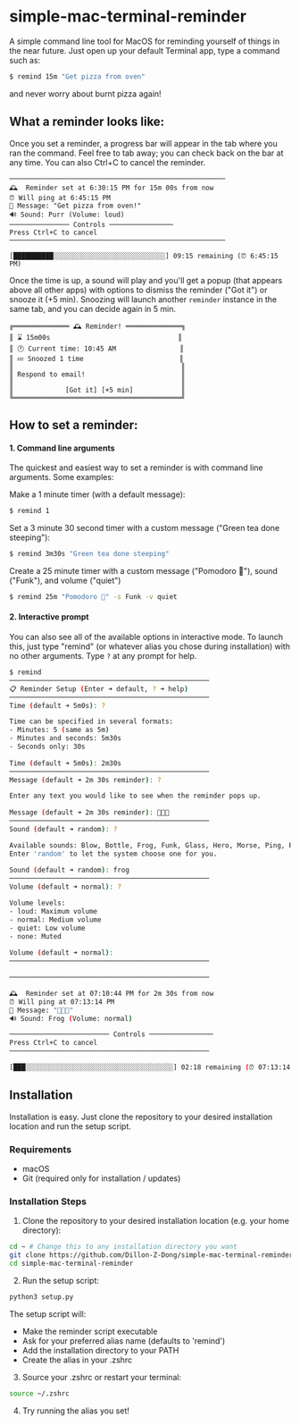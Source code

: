 # simple-mac-terminal-reminder

A simple command line tool for MacOS for reminding yourself of things in the near future. Just open up your default Terminal app, type a command such as:

```bash
$ remind 15m "Get pizza from oven" 
```

and never worry about burnt pizza again!

## What a reminder looks like:

Once you set a reminder, a progress bar will appear in the tab where you ran the command. Feel free to tab away; you can check back on the bar at any time. You can also Ctrl+C to cancel the reminder.

```
──────────────────────────────────────────────────────
🕰️  Reminder set at 6:30:15 PM for 15m 00s from now
⏰ Will ping at 6:45:15 PM
💬 Message: "Get pizza from oven!"
🔊 Sound: Purr (Volume: loud)
─────────────── Controls ────────────────
Press Ctrl+C to cancel
──────────────────────────────────────────────────────

[██████████░░░░░░░░░░░░░░░░░░░░░░░░░░░░] 09:15 remaining (⏰ 6:45:15 PM)
```

Once the time is up, a sound will play and you'll get a popup (that appears above all other apps) with options to dismiss the reminder ("Got it") or snooze it (+5 min). Snoozing will launch another ```reminder``` instance in the same tab, and you can decide again in 5 min.

```
╔══════════════ 🕰️ Reminder! ══════════════╗
║ ⌛️ 15m00s                                ║
║ 🕐 Current time: 10:45 AM                ║
║ 💤 Snoozed 1 time                        ║
║                                          ║
║ Respond to email!                        ║
║                                          ║
║             [Got it] [+5 min]            ║
╚══════════════════════════════════════════╝
```

## How to set a reminder:

#### 1. Command line arguments

The quickest and easiest way to set a reminder is with command line arguments. Some examples:

Make a 1 minute timer (with a default message):
```bash
$ remind 1
```

Set a 3 minute 30 second timer with a custom message ("Green tea done steeping"):
```bash
$ remind 3m30s "Green tea done steeping"
```

Create a 25 minute timer with a custom message ("Pomodoro 🍅"), sound ("Funk"), and volume ("quiet")
```bash
$ remind 25m "Pomodoro 🍅" -s Funk -v quiet 
```

#### 2. Interactive prompt

You can also see all of the available options in interactive mode. To launch this, just type "remind" (or whatever alias you chose during installation) with no other arguments. Type `?` at any prompt for help.

```bash
$ remind
──────────────────────────────────────────────────
📋 Reminder Setup (Enter ➜ default, ? ➜ help)
──────────────────────────────────────────────────
Time (default ➜ 5m0s): ?

Time can be specified in several formats:
- Minutes: 5 (same as 5m)
- Minutes and seconds: 5m30s
- Seconds only: 30s
        
Time (default ➜ 5m0s): 2m30s
──────────────────────────────────────────────────
Message (default ➜ 2m 30s reminder): ?

Enter any text you would like to see when the reminder pops up.
        
Message (default ➜ 2m 30s reminder): 🐰🐰🐰
──────────────────────────────────────────────────
Sound (default ➜ random): ?

Available sounds: Blow, Bottle, Frog, Funk, Glass, Hero, Morse, Ping, Pop, Purr, Sosumi, Submarine, Tink
Enter 'random' to let the system choose one for you.
        
Sound (default ➜ random): frog
──────────────────────────────────────────────────
Volume (default ➜ normal): ?

Volume levels:
- loud: Maximum volume
- normal: Medium volume
- quiet: Low volume
- none: Muted
        
Volume (default ➜ normal):       
──────────────────────────────────────────────────

──────────────────────────────────────────────────

🕰️  Reminder set at 07:10:44 PM for 2m 30s from now
⏰ Will ping at 07:13:14 PM
💬 Message: "🐰🐰🐰"
🔊 Sound: Frog (Volume: normal)

───────────────────────── Controls ────────────────
Press Ctrl+C to cancel
──────────────────────────────────────────────────

[███░░░░░░░░░░░░░░░░░░░░░░░░░░░░░░░░░░░░░] 02:18 remaining (⏰ 07:13:14 PM)
```


## Installation

Installation is easy. Just clone the repository to your desired installation location and run the setup script.

### Requirements

- macOS 
- Git (required only for installation / updates)

### Installation Steps

1. Clone the repository to your desired installation location (e.g. your home directory):
```bash
cd ~ # Change this to any installation directory you want
git clone https://github.com/Dillon-Z-Dong/simple-mac-terminal-reminder.git
cd simple-mac-terminal-reminder
```

2. Run the setup script:
```bash
python3 setup.py
```
The setup script will:
- Make the reminder script executable
- Ask for your preferred alias name (defaults to 'remind')
- Add the installation directory to your PATH
- Create the alias in your .zshrc

3. Source your .zshrc or restart your terminal:
```bash
source ~/.zshrc
```

4. Try running the alias you set!

